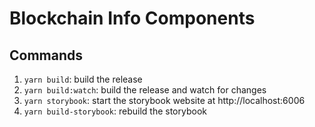 # Blockchain Info Components

## Commands

1. `yarn build`: build the release
2. `yarn build:watch`: build the release and watch for changes
3. `yarn storybook`: start the storybook website at http://localhost:6006
4. `yarn build-storybook`: rebuild the storybook

